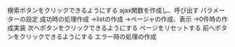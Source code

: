 検索ボタンをクリックできるようにする
ajax関数を作成し、呼び出す
パラメーターの設定
成功時の処理作成
    →listの作成
    →ページャの作成、表示
    →0件時の作成実装
次へボタンをクリックできるようにする
ページをリセットする
前へボタンをクリックできるようにする
エラー時の処理の作成